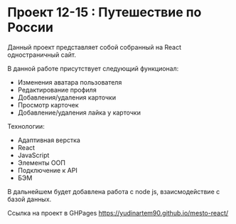 # Проект 12-15 : Путешествие по России

Данный проект представляет собой собранный на React одностраничный сайт.

В данной работе присутствует следующий функционал:
- Изменения аватара пользователя
- Редактирование профиля
- Добавления/удаления карточки
- Просмотр карточек
- Добавление/удаления лайка у карточки


Технологии:
- Адаптивная верстка
- React
- JavaScript
- Элементы ООП
- Подключение к API
- БЭМ

В дальнейшем будет добавлена работа с node js, взаисмодействие с базой данных.

Ссылка на проект в GHPages https://yudinartem90.github.io/mesto-react/


